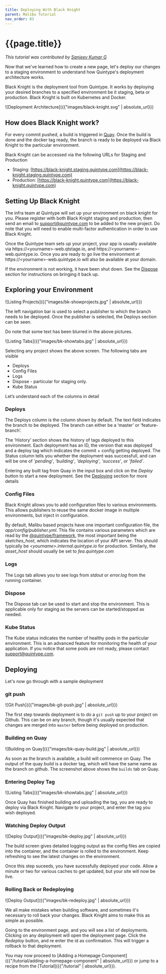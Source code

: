 ```yaml
---
title: Deploying With Black Knight
parent: Malibu Tutorial
nav_order: 03
---
```


# {{page.title}}

*This tutorial was contributed by [Sanjeev Kumar G](https://twitter.com/sanju296)*

Now that we've learned how to create a new page, let's deploy our changes to a staging environment to understand how Quintype's deployment architecture works.

Black Knight is the deployment tool from Quintype. It works by deploying your desired branches to a specified environment be it staging, beta or production. Black Knight is built on Kubernetes and Docker.

![Deployment Architecture]({{"images/black-knight.svg" | absolute_url}})

## How does Black Knight work?

For every commit pushed, a build is triggered in [Quay](https://quay.io/organization/quintype). Once the build is done and the docker tag ready, the branch is ready to be deployed via Black Knight to the particular environment.

Black Knight can be accessed via the following URLs for Staging and Production
* Staging: [https://black-knight.staging.quintype.com](https://black-knight.staging.quintype.com)
* Production: [https://black-knight.quintype.com](https://black-knight.quintype.com)

## Setting Up Black Knight

The infra team at Quintype will set up your environment on black knight for you. Please register with both Black Knight staging and production, then send an email to [support@quintype.com](mailto:support@quintype.com) to be added to the new project. Do note that you will need to enable multi-factor authentication in order to use Black Knight.

Once the Quintype team sets up your project, your app is usually available via https://&lt;yourname&gt;-web.qtstage.io, and https://&lt;yourname&gt;-web.quintype.io. Once you are ready to go live the environment at https://&lt;yourname&gt;-web.quintype.io will also be available at your domain.

If the environment is not working, it have been shut down. See the [Dispose](#dispose) section for instructions on bringing it back up.

## Exploring your Environment

![Listing Projects]({{"images/bk-showprojects.jpg" | absolute_url}})

The left navigation bar is used to select a publisher to which the branch needs to be deployed. Once the publisher is selected, the Deploys section can be seen.

Do note that some text has been blurred in the above pictures.

![Listing Tabs]({{"images/bk-showtabs.jpg" | absolute_url}})

Selecting any project shows the above screen. The following tabs are visible
* Deploys
* Config Files
* Logs
* Dispose - particular for staging only.
* Kube Status

Let’s understand each of the columns in detail

### Deploys

The Deploys column is the column shown by default. The text field indicates the branch to be deployed. The branch can either be a ‘master’ or ‘feature-branch’.

The ‘History’ section shows the history of tags deployed to this environment. Each deployment has an ID, the version that was deployed and a deploy tag which indicates the commit + config getting deployed. The Status column tells you whether the deployment was successfull, and can will be one of *'pending'*, *'building'*, *'deploying'*, *'success'*,  or *'failed'*.

Entering any built tag from Quay in the input box and click on the *Deploy* button to start a new deployment. See the [Deploying](#deploying) section for more details

### Config Files

Black Knight allows you to add configuration files to various environments. This allows publishers to reuse the same docker image in multiple environments, but inject in configuration.

By default, Malibu based projects have one important configuration file, the *app/config/publisher.yml*. This file contains various parameters which are read by the [@quintype/framework](https://developers.quintype.com/quintype-node-framework), the most important being the *sketches_host*, which indicates the location of your API server. This should typically be *&lt;yourname&gt;.internal.quintype.io* for production. Similarly, the *asset_host* should usually be set to *fea.quintype.com*

### Logs
The Logs tab allows you to see logs from *stdout* or *error.log* from the running container.

### Dispose
The Dispose tab can be used to start and stop the environment. This is applicable only for staging as the servers can be started/stopped as needed.

### Kube Status

The Kube status indicates the number of healthy pods in the particular environment. This is an advanced feature for monitoring the health of your application. If you notice that some pods are not ready, please contact [support@quintype.com](mailto:support@quintype.com).

## Deploying

Let's now go through with a sample deployment

### git push

![Git Push]({{"images/bk-git-push.jpg" | absolute_url}})

The first step towards deployment is to do a `git push` up to your project on Github. This can be on any branch, though it's usually expected that changes are merged into `master` before being deployed on production.

### Building on Quay

![Building on Quay]({{"images/bk-quay-build.jpg" | absolute_url}})

As soon as the branch is available, a build will commence on Quay. The output of the quay build is a docker tag, which will have the same name as the branch on github. The screenshot above shows the `builds` tab on Quay.

### Entering Deploy Tag

![Listing Tabs]({{"images/bk-showtabs.jpg" | absolute_url}})

Once Quay has finished building and uploading the tag, you are ready to deploy via Black Knight. Navigate to your project, and enter the tag you wish deployed.

### Watching Deploy Output

![Deploy Output]({{"images/bk-deploy.jpg" | absolute_url}})

The build screen gives detailed logging output as the config files are copied into the container, and the container is rolled to the environment. Keep refreshing to see the latest changes on the environment.

Once this step suceeds, you have sucessfully deployed your code. Allow a minute or two for various caches to get updated, but your site will now be live.

### Rolling Back or Redeploying

![Deploy Output]({{"images/bk-redeploy.jpg" | absolute_url}})

We all make mistakes when building software, and sometimes it's necessary to roll back your changes. Black Knight aims to make this as simple as possible.

Going to the environment page, and you will see a list of deployments. Clicking on any deployment will open the deployment page. Click the *Redeploy* button, and re enter the id as confirmation. This will trigger a rollback to that deployment.

You may now proceed to [Adding a Homepage Component]({{"/tutorial/adding-a-homepage-component" | absolute_url}}) or jump to a recipe from the [Tutorial]({{"/tutorial" | absolute_url}}).
